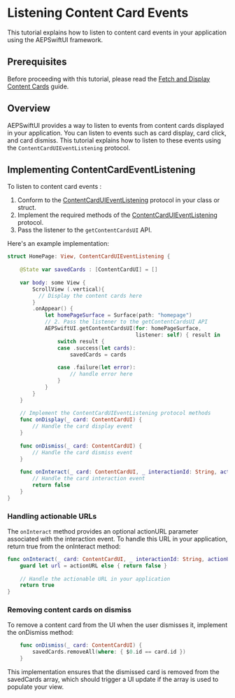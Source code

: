 # Listening Content Card Events

This tutorial explains how to listen to content card events in your application using the AEPSwiftUI framework.

## Prerequisites
Before proceeding with this tutorial, please read the [Fetch and Display Content Cards](./displaying-content-cards.md) guide.

## Overview
AEPSwiftUI provides a way to listen to events from content cards displayed in your application. You can listen to events such as card display, card click, and card dismiss. This tutorial explains how to listen to these events using the `ContentCardUIEventListening` protocol.

## Implementing ContentCardEventListening
To listen to content card events :
1. Conform to the [ContentCardUIEventListening](../PublicClasses/contentcarduieventlistening.md) protocol in your class or struct.
2. Implement the required methods of the [ContentCardUIEventListening](../PublicClasses/contentcarduieventlistening.md) protocol.
3. Pass the listener to the `getContentCardsUI` API.

Here's an example implementation:

```swift
struct HomePage: View, ContentCardUIEventListening {
    
    @State var savedCards : [ContentCardUI] = []
    
    var body: some View {
        ScrollView (.vertical){
          // Display the content cards here
        }
        .onAppear() {
            let homePageSurface = Surface(path: "homepage")
            // 2. Pass the listener to the getContentCardsUI API
            AEPSwiftUI.getContentCardsUI(for: homePageSurface,
                                         listener: self) { result in
                switch result {
                case .success(let cards):
                    savedCards = cards
                    
                case .failure(let error):
                    // handle error here                    
                }
            }
        }
    }
    
    // Implement the ContentCardUIEventListening protocol methods
    func onDisplay(_ card: ContentCardUI) {
        // Handle the card display event
    }
    
    func onDismiss(_ card: ContentCardUI) {
        // Handle the card dismiss event
    }
    
    func onInteract(_ card: ContentCardUI, _ interactionId: String, actionURL: URL?) -> Bool {
        // Handle the card interaction event
        return false
    }
}
```

### Handling actionable URLs
The `onInteract` method provides an optional actionURL parameter associated with the interaction event. To handle this URL in your application, return true from the onInteract method:

```swift
func onInteract(_ card: ContentCardUI, _ interactionId: String, actionURL: URL?) -> Bool {
    guard let url = actionURL else { return false }
    
    // Handle the actionable URL in your application    
    return true
}
```


### Removing content cards on dismiss
To remove a content card from the UI when the user dismisses it, implement the onDismiss method:

```swift
    func onDismiss(_ card: ContentCardUI) {
        savedCards.removeAll(where: { $0.id == card.id })
    }
```
This implementation ensures that the dismissed card is removed from the savedCards array, which should trigger a UI update if the array is used to populate your view.
